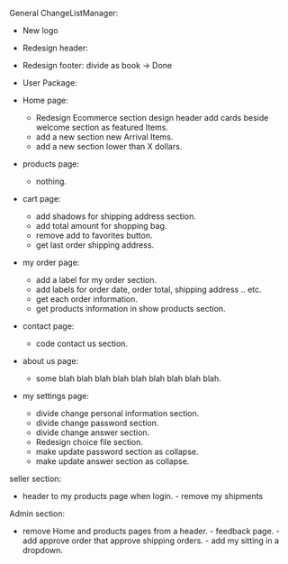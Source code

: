 General ChangeListManager:

- New logo
- Redesign header:
- Redesign footer: divide as book -> Done

- User Package:

- Home page:
    - Redesign Ecommerce section design header add cards beside welcome section as featured Items.
    - add a new section new Arrival Items.
    - add a new section lower than X dollars.

- products page:
    - nothing.

- cart page:
    - add shadows for shipping address section.
    - add total amount for shopping bag.
    - remove add to favorites button.

    + get last order shipping address.


- my order page:

    - add a label for my order section.
    - add labels for order date, order total, shipping address .. etc.
    - get each order information.
    - get products information in show products section.


- contact page:
    - code contact us section.

- about us page:
    - some blah blah blah blah blah blah blah blah blah.

- my settings page:
    - divide change personal information section.
    - divide change password section.
    - divide change answer section.
    - Redesign choice file section.
    - make update password section as collapse.
    - make update answer section as collapse.

seller section:
- header to my products page when login. - remove my shipments

Admin section:
- remove Home and products pages from a header. - feedback page. - add approve order that approve shipping orders. - add
my sitting in a dropdown.